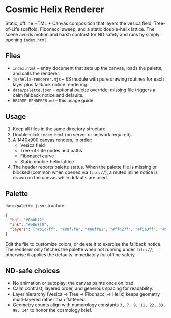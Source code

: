 # Cosmic Helix Renderer

Static, offline HTML + Canvas composition that layers the vesica field, Tree-of-Life scaffold, Fibonacci sweep, and a static double-helix lattice. The scene avoids motion and harsh contrast for ND safety and runs by simply opening `index.html`.

## Files
- `index.html` – entry document that sets up the canvas, loads the palette, and calls the renderer.
- `js/helix-renderer.mjs` – ES module with pure drawing routines for each layer plus fallback notice rendering.
- `data/palette.json` – optional palette override; missing file triggers a calm fallback notice and defaults.
- `README_RENDERER.md` – this usage guide.

## Usage
1. Keep all files in the same directory structure.
2. Double-click `index.html` (no server or network required).
3. A 1440x900 canvas renders, in order:
   - Vesica field
   - Tree-of-Life nodes and paths
   - Fibonacci curve
   - Static double-helix lattice
4. The header reports palette status. When the palette file is missing or blocked (common when opened via `file://`), a muted inline notice is drawn on the canvas while defaults are used.

## Palette
`data/palette.json` structure:

```json
{
  "bg": "#0b0b12",
  "ink": "#e8e8f0",
  "layers": ["#b1c7ff", "#89f7fe", "#a0ffa1", "#ffd27f", "#f5a3ff", "#d0d0e6"]
}
```

Edit the file to customize colors, or delete it to exercise the fallback notice. The renderer only fetches the palette when not running under `file://`; otherwise it applies the defaults immediately for offline safety.

## ND-safe choices
- No animation or autoplay; the canvas paints once on load.
- Calm contrast, layered order, and generous spacing for readability.
- Layer hierarchy (Vesica → Tree → Fibonacci → Helix) keeps geometry multi-layered rather than flattened.
- Geometry counts align with numerology constants `3, 7, 9, 11, 22, 33, 99, 144` to honor the cosmology brief.
